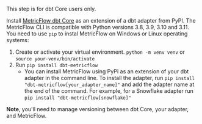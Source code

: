 This step is for dbt Core users only.

Install [MetricFlow dbt Core](/docs/build/metricflow-core) as an extension of a dbt adapter from PyPI. The MetricFlow CLI is compatible with Python versions 3.8, 3.9, 3.10 and 3.11. You need to use `pip` to instal MetricFlow on Windows or Linux operating systems:

1. Create or activate your virtual environment. `python -m venv venv` or `source your-venv/bin/activate`
2. Run `pip install dbt-metricflow`
   - You can install MetricFlow using PyPI as an extension of your dbt adapter in the command line. To install the adapter, run `pip install "dbt-metricflow[your_adapter_name]"` and add the adapter name at the end of the command. For example, for a Snowflake adapter run `pip install "dbt-metricflow[snowflake]"`

**Note**, you'll need to manage versioning between dbt Core, your adapter, and MetricFlow.
